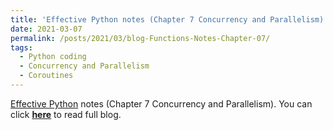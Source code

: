 ```yaml
---
title: 'Effective Python notes (Chapter 7 Concurrency and Parallelism)'
date: 2021-03-07
permalink: /posts/2021/03/blog-Functions-Notes-Chapter-07/
tags:
  - Python coding
  - Concurrency and Parallelism
  - Coroutines
---
```


[Effective Python](https://effectivepython.com/) notes (Chapter 7 Concurrency and Parallelism). You can click [**here**](https://zhuanlan.zhihu.com/p/355045846) to read full blog.

